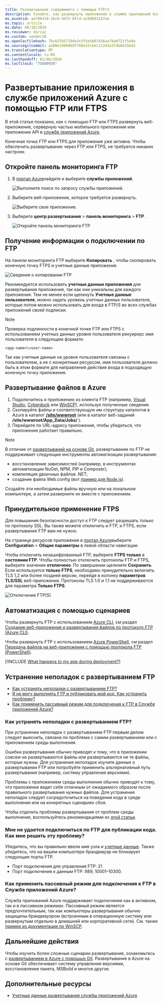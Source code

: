 ```yaml
---
title: Развертывание содержимого с помощью FTP/S
description: Узнайте, как развернуть приложение в службе приложений Azure с помощью FTP или FTPS. Повысьте безопасность веб-сайта, отключив незашифрованный FTP.
ms.assetid: ae78b410-1bc0-4d72-8fc4-ac69801247ae
ms.topic: article
ms.date: 09/18/2019
ms.reviewer: dariac
ms.custom: seodec18
ms.openlocfilehash: 7bc637b5719da3c5f5e5607436aa7da0721f5a9e
ms.sourcegitcommit: a100e3d8b0697768e15cbec11242e3f4b0e156d3
ms.translationtype: MT
ms.contentlocale: ru-RU
ms.lasthandoff: 01/06/2020
ms.locfileid: "75680936"
---
```

# <a name="deploy-your-app-to-azure-app-service-using-ftps"></a>Развертывание приложения в службе приложений Azure с помощью FTP или FTPS

В этой статье показано, как с помощью FTP или FTPS развернуть веб-приложение, серверную частью мобильного приложения или приложение API в [службе приложений Azure](https://go.microsoft.com/fwlink/?LinkId=529714).

Конечная точка FTP или FTPS для приложения уже активна. Чтобы обеспечить развертывание через FTP или FTPS, не требуется никаких настроек.

## <a name="open-ftp-dashboard"></a>Откройте панель мониторинга FTP

1. В [портал Azure](https://portal.azure.com)найдите и выберите **службы приложений**.

    ![Выполните поиск по запросу службы приложений.](media/app-service-continuous-deployment/search-for-app-services.png)

2. Выберите веб-приложение, которое требуется развернуть.

    ![Выберите свое приложение.](media/app-service-continuous-deployment/select-your-app.png)

3. Выберите **центр развертывания** > **панель мониторинга** > **FTP** .

    ![Откройте панель мониторинга FTP](./media/app-service-deploy-ftp/open-dashboard.png)

## <a name="get-ftp-connection-information"></a>Получение информации о подключении по FTP

На панели мониторинга FTP выберите **Копировать** , чтобы скопировать конечную точку FTPS и учетные данные приложения.

![Сведения о копировании FTP](./media/app-service-deploy-ftp/ftp-dashboard.png)

Рекомендуется использовать **учетные данные приложения** для развертывания приложения, так как они уникальны для каждого приложения. Тем не менее если щелкнуть **Учетные данные пользователя**, можно задать уровень учетных данных пользователя, которые потом можно использовать для входа в FTP/S во всех службах приложений своей подписки.

> [!NOTE]
> Проверка подлинности в конечной точке FTP или FTPS с использованием учетных данных уровня пользователя рекуирерс имя пользователя в следующем формате: 
>
>`<app-name>\<user-name>`
>
> Так как учетные данные на уровне пользователя связаны с пользователем, а не с конкретным ресурсом, имя пользователя должно быть в этом формате для направления действия входа в подходящую конечную точку приложения.
>

## <a name="deploy-files-to-azure"></a>Развертывание файлов в Azure

1. Подключитесь к приложению из клиента FTP (например, [Visual Studio](https://www.visualstudio.com/vs/community/), [Cyberduck](https://cyberduck.io/) или [WinSCP](https://winscp.net/index.php)), используя полученные сведения.
2. Скопируйте файлы и соответствующую им структуру каталогов в Azure в каталог [ **/site/wwwroot**](https://github.com/projectkudu/kudu/wiki/File-structure-on-azure) (или в каталог веб-заданий **/site/wwwroot/App_Data/Jobs/** ).
3. Перейдите по URL-адресу приложения, чтобы убедиться, что приложение работает правильно. 

> [!NOTE] 
> В отличие от [развертываний на основе Git](deploy-local-git.md), развертывание по FTP не поддерживает следующие инструменты автоматизации развертывания: 
>
> - восстановление зависимостей (например, в инструментах автоматизации NuGet, NPM, PIP и Composer);
> - компиляция двоичных файлов .NET;
> - создание файла Web.config (вот [пример для Node.js](https://github.com/projectkudu/kudu/wiki/Using-a-custom-web.config-for-Node-apps)).
> 
> Создайте эти необходимые файлы вручную или на локальном компьютере, а затем разверните их вместе с приложением.
>

## <a name="enforce-ftps"></a>Принудительное применение FTPS

Для повышения безопасности доступ к FTP следует разрешать только по протоколу SSL. Вы также можете отключить и FTP, и FTPS, если развертывание FTP вам не нужно.

На странице ресурсов приложения в [портал Azure](https://portal.azure.com)выберите **Configuration** > **Общие параметры** в левой области навигации.

Чтобы отключить незашифрованный FTP, выберите **FTPS только** в **состоянии FTP**. Чтобы полностью отключить протоколы FTP и FTPS, выберите значение **отключено**. По завершении щелкните **Сохранить**. Если используется **только FTPS**, необходимо принудительно включить TLS 1,2 или более поздней версии, перейдя в колонку **параметров TLS/SSL** веб-приложения. Протоколы TLS 1.0 и 1.1 не поддерживаются для параметра **Только FTPS**.

![Отключение FTP(S)](./media/app-service-deploy-ftp/disable-ftp.png)

## <a name="automate-with-scripts"></a>Автоматизация с помощью сценариев

Чтобы развернуть FTP с использованием [Azure CLI](/cli/azure), см раздел [Создание веб-приложения и развертывания файлов по протоколу FTP (Azure CLI)](./scripts/cli-deploy-ftp.md).

Чтобы развернуть FTP с использованием [Azure PowerShell](/cli/azure), см раздел [Передача файлов на веб-приложения с помощью протокола FTP (PowerShell)](./scripts/powershell-deploy-ftp.md).

[!INCLUDE [What happens to my app during deployment?](../../includes/app-service-deploy-atomicity.md)]

## <a name="troubleshoot-ftp-deployment"></a>Устранение неполадок с развертыванием FTP

- [Как устранять неполадки с развертыванием FTP?](#how-can-i-troubleshoot-ftp-deployment)
- [Я не могу выполнять FTP и публиковать мой код. Как устранить проблему?](#im-not-able-to-ftp-and-publish-my-code-how-can-i-resolve-the-issue)
- [Как применить пассивный режим для подключения к FTP в Службе приложений Azure?](#how-can-i-connect-to-ftp-in-azure-app-service-via-passive-mode)

### <a name="how-can-i-troubleshoot-ftp-deployment"></a>Как устранять неполадки с развертыванием FTP?

При устранении неполадок с развертыванием FTP первым делом следует выяснить, связана ли проблема с самим развертыванием или с приложением среды выполнения.

Ошибки развертывания обычно приводят к тому, что в приложении совсем не развертываются файлы или развертываются не те файлы, которые нужны. Для устранения неполадок изучите данные о развертывании FTP или попробуйте применить альтернативный путь развертывания (например, систему управления версиями).

Проблемы с приложением среды выполнения обычно приводят к тому, что приложение ведет себя отличным от ожидаемого образом после правильного развертывания нужных файлов. Для устранения неполадок следует сосредоточиться на поведении кода в среде выполнения или на конкретных сценариях сбоя.

Чтобы отделить проблемы развертывания от проблем среды выполнения, воспользуйтесь рекомендациями из [этой статьи](https://github.com/projectkudu/kudu/wiki/Deployment-vs-runtime-issues).

### <a name="im-not-able-to-ftp-and-publish-my-code-how-can-i-resolve-the-issue"></a>Мне не удается подключиться по FTP для публикации кода. Как мне решить эту проблему?
Убедитесь, что вы правильно ввели имя узла и [учетные данные](#open-ftp-dashboard). Также убедитесь, что на вашем компьютере брандмауэр не блокирует следующие порты FTP.

- Порт подключения для управления FTP: 21
- Порт подключения к данным FTP: 989, 10001–10300.
 
### <a name="how-can-i-connect-to-ftp-in-azure-app-service-via-passive-mode"></a>Как применить пассивный режим для подключения к FTP в Службе приложений Azure?
Служба приложений Azure поддерживает подключение как в активном, так и в пассивном режимах. Пассивный режим является предпочтительным, так как компьютеры развертывания обычно защищены брандмауэром (встроенным в операционную систему или развернутым отдельно в домашней или корпоративной сети). См. также [пример из документации по WinSCP](https://winscp.net/docs/ui_login_connection). 

## <a name="next-steps"></a>Дальнейшие действия

Чтобы изучить более сложные сценарии развертывания, ознакомьтесь с [развертыванием в Azure с помощью Git](deploy-local-git.md). Развертывание в Azure на основе Git обеспечивает систему управления версиями, восстановление пакета, MSBuild и многое другое.

## <a name="more-resources"></a>Дополнительные ресурсы

* [Учетные данные развертывания службы приложений Azure](deploy-configure-credentials.md)
